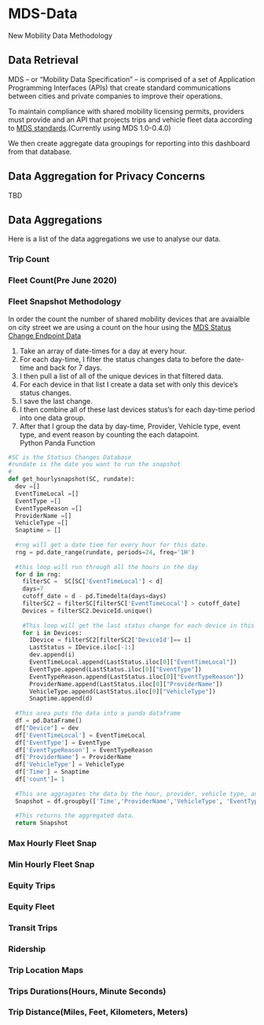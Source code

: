 # MDS-Data
New Mobility Data Methodology

## Data Retrieval 
MDS – or “Mobility Data Specification” – is comprised of a set of Application Programming Interfaces (APIs) that create standard communications between cities and private companies to improve their operations. 

To maintain compliance with shared mobility licensing permits, providers must provide and an API  that projects trips and vehicle fleet data according to [MDS standards](https://github.com/openmobilityfoundation/mobility-data-specification).(Currently using MDS 1.0-0.4.0)

We then create aggregate data groupings for reporting into this dashboard from that database.

## Data Aggregation for Privacy Concerns

TBD
## Data Aggregations
Here is a list of the data aggregations we use to analyse our data. 

### Trip Count

### Fleet Count(Pre June 2020)

### Fleet Snapshot Methodology
In order the count the number of shared mobility devices that are avaialble on city street we are using a count on the hour using the [MDS Status Change Endpoint Data](https://github.com/openmobilityfoundation/mobility-data-specification/blob/main/provider/status_changes.json)

1.	Take an array of date-times for a day at every hour. 
2.	For each day-time, I filter the status changes  data to before the date-time and back for 7 days.
3.	I then pull a list of all of the unique devices in that filtered data.
4.	For each device in that list I create a data set with only this device’s status changes.
5.	I save the last change.
6.	I then combine all of these last devices status’s for each day-time  period into one data group.
7.	After that I group the data by day-time, Provider, Vehicle type, event type, and  event reason by counting the each datapoint.  
Python Panda Function

```python
#SC is the Statsus Changes Database
#rundate is the date you want to run the snapshot
#
def get_hourlysnapshot(SC, rundate):
  dev =[]
  EventTimeLocal =[]
  EventType =[]
  EventTypeReason =[]
  ProviderName =[]
  VehicleType =[]
  Snaptime = []
  
  #rng will get a date tiem for every hour for this date.
  rng = pd.date_range(rundate, periods=24, freq='1H')
  
  #this loop will run through all the hours in the day
  for d in rng:
    filterSC =  SC[SC['EventTimeLocal'] < d]
    days=7    
    cutoff_date = d - pd.Timedelta(days=days)
    filterSC2 = filterSC[filterSC['EventTimeLocal'] > cutoff_date] 
    Devices = filterSC2.DeviceId.unique()
    
    #This loop will get the last status change for each device in this hour
    for i in Devices:
      IDevice = filterSC2[filterSC2['DeviceId']== i]
      LastStatus = IDevice.iloc[-1:]
      dev.append(i)
      EventTimeLocal.append(LastStatus.iloc[0]["EventTimeLocal"])
      EventType.append(LastStatus.iloc[0]["EventType"])
      EventTypeReason.append(LastStatus.iloc[0]["EventTypeReason"])
      ProviderName.append(LastStatus.iloc[0]["ProviderName"])
      VehicleType.append(LastStatus.iloc[0]["VehicleType"])
      Snaptime.append(d)
   
  #This area puts the data into a panda dataframe
  df = pd.DataFrame()
  df["Device"] = dev
  df['EventTimeLocal'] = EventTimeLocal
  df['EventType'] = EventType
  df['EventTypeReason'] = EventTypeReason
  df['ProviderName'] = ProviderName
  df['VehicleType'] = VehicleType
  df['Time'] = Snaptime
  df['count']= 1
  
  #This are aggragates the data by the hour, provider, vehicle type, and status chaneg events.
  Snapshot = df.groupby(['Time','ProviderName','VehicleType', 'EventType', 'EventTypeReason',], as_index=False).agg({'count':'sum'})
  
  #This returns the aggregated data.
  return Snapshot
 ```
### Max Hourly Fleet Snap
### Min Hourly Fleet Snap
### Equity Trips
### Equity Fleet
### Transit Trips

### Ridership
### Trip Location  Maps
### Trips Durations(Hours, Minute Seconds)
### Trip Distance(Miles, Feet, Kilometers, Meters)
